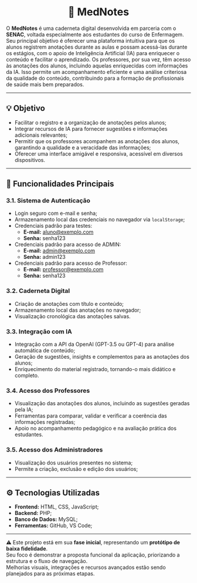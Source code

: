 <h1 align="center">📘 MedNotes</h1>

<p align="left">
O <strong>MedNotes</strong> é uma caderneta digital desenvolvida em parceria com o <strong>SENAC</strong>, voltada especialmente aos estudantes do curso de Enfermagem.  
Seu principal objetivo é oferecer uma plataforma intuitiva para que os alunos registrem anotações durante as aulas e possam acessá-las durante os estágios, com o apoio de Inteligência Artificial (IA) para enriquecer o conteúdo e facilitar o aprendizado.  
Os professores, por sua vez, têm acesso às anotações dos alunos, incluindo aquelas enriquecidas com informações da IA.  
Isso permite um acompanhamento eficiente e uma análise criteriosa da qualidade do conteúdo, contribuindo para a formação de profissionais de saúde mais bem preparados.
</p>

---

## 💡 Objetivo

- Facilitar o registro e a organização de anotações pelos alunos;
- Integrar recursos de IA para fornecer sugestões e informações adicionais relevantes;
- Permitir que os professores acompanhem as anotações dos alunos, garantindo a qualidade e a veracidade das informações;
- Oferecer uma interface amigável e responsiva, acessível em diversos dispositivos.

---

## 🧠 Funcionalidades Principais

### 3.1. Sistema de Autenticação

- Login seguro com e-mail e senha;
- Armazenamento local das credenciais no navegador via `localStorage`;
- Credenciais padrão para testes:
  - **E-mail:** aluno@exemplo.com  
  - **Senha:** senha123
- Credenciais padrão para acesso de ADMIN:
  - **E-mail:** admin@exemplo.com  
  - **Senha:** admin123
- Credenciais padrão para acesso de Professor:
  - **E-mail:** professor@exemplo.com  
  - **Senha:** senha123

### 3.2. Caderneta Digital

- Criação de anotações com título e conteúdo;
- Armazenamento local das anotações no navegador;
- Visualização cronológica das anotações salvas.

### 3.3. Integração com IA

- Integração com a API da OpenAI (GPT-3.5 ou GPT-4) para análise automática de conteúdo;
- Geração de sugestões, insights e complementos para as anotações dos alunos;
- Enriquecimento do material registrado, tornando-o mais didático e completo.

### 3.4. Acesso dos Professores

- Visualização das anotações dos alunos, incluindo as sugestões geradas pela IA;
- Ferramentas para comparar, validar e verificar a coerência das informações registradas;
- Apoio no acompanhamento pedagógico e na avaliação prática dos estudantes.

### 3.5. Acesso dos Administradores

- Visualização dos usuários presentes no sistema;
- Permite a criação, exclusão e edição dos usuários;

---

## ⚙️ Tecnologias Utilizadas

- **Frontend:** HTML, CSS, JavaScript;
- **Backend:** PHP;
- **Banco de Dados:** MySQL;
- **Ferramentas:** GitHub, VS Code;

---

⚠️ Este projeto está em sua **fase inicial**, representando um **protótipo de baixa fidelidade**.  
Seu foco é demonstrar a proposta funcional da aplicação, priorizando a estrutura e o fluxo de navegação.  
Melhorias visuais, integrações e recursos avançados estão sendo planejados para as próximas etapas.
